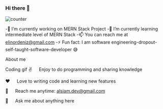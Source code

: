 ### Hi there 👋

![counter](https://encv296gzp2azbn.m.pipedream.net)


-🔭 I’m currently working on MERN Stack Project
-🌱 I’m currently learning intermediate level of MERN Stack 
-📫 You can reach me at elinordeniz@gmail.com
-⚡ Fun fact: I am software engineering-dropout-self-taught-software-developer 😅

About me

Coding gif
✌️   Enjoy to do programming and sharing knowledge 

❤️   Love to writing code and learning new features

📧   Reach me anytime: alsiam.dev@gmail.com

💬   Ask me about anything here

